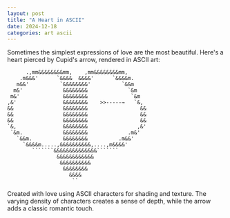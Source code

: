 ```yaml
---
layout: post
title: "A Heart in ASCII"
date: 2024-12-18
categories: art ascii
---
```


Sometimes the simplest expressions of love are the most beautiful. Here's a heart pierced by Cupid's arrow, rendered in ASCII art:

```ascii
      .,mm&&&&&&&&mm,    ,mm&&&&&&&&mm,
    .m&&&'      `&&&&  &&&&'      `&&&&m.
   m&&'          `&&&&&&&&'          `&&m
  m&'             &&&&&&&&             `&m
 m&'              &&&&&&&&              `&m
,&'               &&&&&&&&    >>-----→   `&,
&&                &&&&&&&&                 &&
&&                &&&&&&&&                 &&
&&                &&&&&&&&                 &&
`&,               &&&&&&&&                ,&'
 `&m.             &&&&&&&&             .m&'
   `&&m.          &&&&&&&&          .m&&'
     `&&&&m.....,&&&&&&&&&&,....,m&&&&'
        ```````&&&&&&&&&&&&&&```````
                &&&&&&&&&&&&
                 &&&&&&&&&&
                  &&&&&&&&
                    &&&&
                     ``
```

Created with love using ASCII characters for shading and texture. The varying density of characters creates a sense of depth, while the arrow adds a classic romantic touch.
